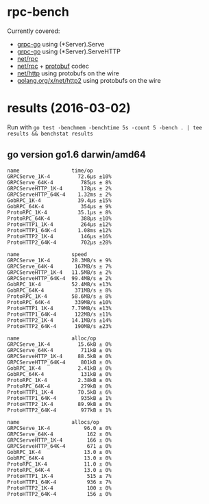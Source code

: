 rpc-bench
=========

Currently covered:
- [grpc-go](https://github.com/grpc/grpc-go) using (*Server).Serve
- [grpc-go](https://github.com/grpc/grpc-go) using (*Server).ServeHTTP
- [net/rpc](http://godoc.org/net/rpc)
- [net/rpc](http://godoc.org/net/rpc) + [protobuf](https://github.com/golang/protobuf) codec
- [net/http](http://godoc.org/net/http) using protobufs on the wire
- [golang.org/x/net/http2](https://godoc.org/golang.org/x/net/http2) using protobufs on the wire

results (2016-03-02)
====================
Run with `go test -benchmem -benchtime 5s -count 5 -bench . | tee results && benchstat results`

## go version go1.6 darwin/amd64

```
name                 time/op
GRPCServe_1K-4         72.6µs ±10%
GRPCServe_64K-4         785µs ± 8%
GRPCServeHTTP_1K-4      178µs ± 2%
GRPCServeHTTP_64K-4    1.32ms ± 2%
GobRPC_1K-4            39.4µs ±15%
GobRPC_64K-4            354µs ± 9%
ProtoRPC_1K-4          35.1µs ± 8%
ProtoRPC_64K-4          388µs ±10%
ProtoHTTP1_1K-4         264µs ±12%
ProtoHTTP1_64K-4       1.08ms ±12%
ProtoHTTP2_1K-4         146µs ±16%
ProtoHTTP2_64K-4        702µs ±28%

name                 speed
GRPCServe_1K-4       28.3MB/s ± 9%
GRPCServe_64K-4       167MB/s ± 7%
GRPCServeHTTP_1K-4   11.5MB/s ± 2%
GRPCServeHTTP_64K-4  99.4MB/s ± 2%
GobRPC_1K-4          52.4MB/s ±13%
GobRPC_64K-4          371MB/s ± 8%
ProtoRPC_1K-4        58.6MB/s ± 8%
ProtoRPC_64K-4        339MB/s ±10%
ProtoHTTP1_1K-4      7.79MB/s ±13%
ProtoHTTP1_64K-4      122MB/s ±11%
ProtoHTTP2_1K-4      14.1MB/s ±14%
ProtoHTTP2_64K-4      190MB/s ±23%

name                 alloc/op
GRPCServe_1K-4         15.6kB ± 0%
GRPCServe_64K-4         711kB ± 0%
GRPCServeHTTP_1K-4     88.5kB ± 0%
GRPCServeHTTP_64K-4     801kB ± 0%
GobRPC_1K-4            2.41kB ± 0%
GobRPC_64K-4            131kB ± 0%
ProtoRPC_1K-4          2.38kB ± 0%
ProtoRPC_64K-4          279kB ± 0%
ProtoHTTP1_1K-4        70.5kB ± 6%
ProtoHTTP1_64K-4        935kB ± 1%
ProtoHTTP2_1K-4        89.9kB ± 0%
ProtoHTTP2_64K-4        977kB ± 1%

name                 allocs/op
GRPCServe_1K-4           96.0 ± 0%
GRPCServe_64K-4           162 ± 0%
GRPCServeHTTP_1K-4        166 ± 0%
GRPCServeHTTP_64K-4       671 ± 0%
GobRPC_1K-4              13.0 ± 0%
GobRPC_64K-4             13.0 ± 0%
ProtoRPC_1K-4            11.0 ± 0%
ProtoRPC_64K-4           13.0 ± 0%
ProtoHTTP1_1K-4           515 ± 7%
ProtoHTTP1_64K-4          936 ± 7%
ProtoHTTP2_1K-4           100 ± 0%
ProtoHTTP2_64K-4          156 ± 0%
```
